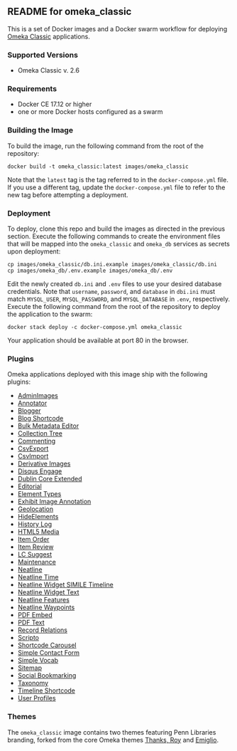 ## README for omeka_classic

This is a set of Docker images and a Docker swarm workflow for deploying [Omeka Classic](https://omeka.org/classic/) applications.

### Supported Versions
* Omeka Classic v. 2.6

### Requirements

* Docker CE 17.12 or higher
* one or more Docker hosts configured as a swarm

### Building the Image

To build the image, run the following command from the root of the repository:

```
docker build -t omeka_classic:latest images/omeka_classic
```

Note that the `latest` tag is the tag referred to in the `docker-compose.yml` file. If you use a different tag, update the `docker-compose.yml` file to refer to the new tag before attempting a deployment.

### Deployment

To deploy, clone this repo and build the images as directed in the previous section. Execute the following commands to create the environment files that will be mapped into the `omeka_classic` and `omeka_db` services as secrets upon deployment:

```
cp images/omeka_classic/db.ini.example images/omeka_classic/db.ini
cp images/omeka_db/.env.example images/omeka_db/.env
```

Edit the newly created `db.ini` and `.env` files to use your desired database credentials. Note that `username`, `password`, and `database` in `dbi.ini` must match `MYSQL_USER`, `MYSQL_PASSWORD`, and `MYSQL_DATABASE` in `.env`, respectively. Execute the following command from the root of the repository to deploy the application to the swarm:

```
docker stack deploy -c docker-compose.yml omeka_classic
```

Your application should be available at port 80 in the browser.

### Plugins

Omeka applications deployed with this image ship with the following plugins:

* [AdminImages](https://omeka.org/classic/plugins/AdminImages/)
* [Annotator](https://omeka.org/classic/plugins/Annotator)
* [Blogger](https://omeka.org/classic/plugins/Blogger)
* [Blog Shortcode](https://omeka.org/classic/plugins/BlogShortcode)
* [Bulk Metadata Editor](https://omeka.org/classic/plugins/BulkMetadataEditor)
* [Collection Tree](https://omeka.org/classic/plugins/CollectionTree)
* [Commenting](https://omeka.org/classic/plugins/Commenting)
* [CsvExport](https://omeka.org/classic/plugins/CsvExport)
* [CsvImport](https://omeka.org/classic/plugins/CsvImport)
* [Derivative Images](https://omeka.org/classic/plugins/DerivatieImages)
* [Disqus Engage](https://omeka.org/classic/plugins/DisqusEngage)
* [Dublin Core Extended](https://omeka.org/classic/plugins/DublinCoreExtended)
* [Editorial](https://omeka.org/classic/plugins/Editorial)
* [Element Types](https://omeka.org/classic/plugins/ElementTypes)
* [Exhibit Image Annotation](https://omeka.org/classic/plugins/ExhibitImageAnnotation)
* [Geolocation](https://omeka.org/classic/plugins/Geolocation)
* [HideElements](https://omeka.org/classic/plugins/HideElements)
* [History Log](https://omeka.org/classic/plugins/HistoryLog)
* [HTML5 Media](https://omeka.org/classic/plugins/Html5Media)
* [Item Order](https://omeka.org/classic/plugins/ItemOrder)
* [Item Review](https://omeka.org/classic/plugins/ItemReview)
* [LC Suggest](https://omeka.org/classic/plugins/LcSuggest)
* [Maintenance](https://omeka.org/classic/plugins/Maintenance)
* [Neatline](https://omeka.org/classic/plugins/Neatline)
* [Neatline Time](https://omeka.org/classic/plugins/NeatlineTime)
* [Neatline Widget SIMILE Timeline](https://omeka.org/classic/plugins/NeatlineWidgetSimileTimeline)
* [Neatline Widget Text](https://omeka.org/classic/plugins/NeatlineWidgetText)
* [Neatline Features](https://omeka.org/classic/plugins/NeatlineFeatures)
* [Neatline Waypoints](https://omeka.org/classic/plugins/NeatlineWaypoints)
* [PDF Embed](https://omeka.org/classic/plugins/PdfEmbed)
* [PDF Text](https://omeka.org/classic/plugins/PdfText)
* [Record Relations](https://omeka.org/classic/plugins/RecordRelations)
* [Scripto](https://omeka.org/classic/plugins/Scripto)
* [Shortcode Carousel](https://omeka.org/classic/plugins/ShortcodeCarousel)
* [Simple Contact Form](https://omeka.org/classic/plugins/SimpleContactForm)
* [Simple Vocab](https://omeka.org/classic/plugins/SimpleVocab)
* [Sitemap](https://omeka.org/classic/plugins/Sitemap)
* [Social Bookmarking](https://omeka.org/classic/plugins/SocialBookmarking)
* [Taxonomy](https://omeka.org/classic/plugins/Taxonomy)
* [Timeline Shortcode](https://omeka.org/classic/plugins/TimelineShortcode)
* [User Profiles](https://omeka.org/classic/plugins/UserProfiles)

### Themes

The `omeka_classic` image contains two themes featuring Penn Libraries branding, forked from the core Omeka themes [Thanks, Roy](https://omeka.org/classic/themes/default/) and [Emiglio](https://omeka.org/classic/themes/emiglio/).
